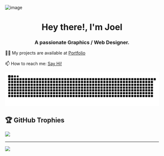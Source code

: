![image](https://github.com/user-attachments/assets/d2c758d3-3258-4d67-951c-da69e1c80ad7)

<h1 align="center">Hey there!, I'm Joel</h1>
<h3 align="center">A passionate Graphics / Web Designer.</h3>

👨‍💻 My projects are available at <a href="https://jo-erl.github.io/joelanangportfolio/" target="_blank">Portfolio</a> <br><br>
📫 How to reach me: <a href="mailto:jo.erl444@gmail.com">Say Hi!</a>

![Snake animation](https://github.com/Emily-Sousa/Emily-Sousa/blob/output/github-contribution-grid-snake.svg)

[comment]: <> (💻 Tech Stack:)
[comment]: <> (## 🌐 Socials:)

## 🏆 GitHub Trophies
![](https://github-profile-trophy.vercel.app/?username=Jo-erl&theme=radical&no-frame=false&no-bg=false&margin-w=4)

---
[![](https://visitcount.itsvg.in/api?id=Jo-erl&icon=0&color=0)](https://visitcount.itsvg.in)
